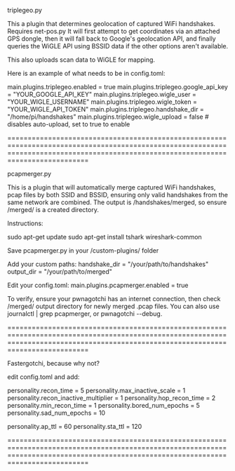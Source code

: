 triplegeo.py 

This a plugin that determines geolocation of captured WiFi handshakes. Requires net-pos.py
It will first attempt to get coordinates via an attached GPS dongle, then it will fall back to Google's geolocation API, and finally queries the WiGLE API using BSSID data if the other options aren't available.

This also uploads scan data to WiGLE for mapping.

Here is an example of what needs to be in config.toml:

main.plugins.triplegeo.enabled = true
main.plugins.triplegeo.google_api_key = "YOUR_GOOGLE_API_KEY"
main.plugins.triplegeo.wigle_user = "YOUR_WIGLE_USERNAME"
main.plugins.triplegeo.wigle_token = "YOUR_WIGLE_API_TOKEN"
main.plugins.triplegeo.handshake_dir = "/home/pi/handshakes"
main.plugins.triplegeo.wigle_upload = false  # disables auto-upload, set to true to enable


======================================================================================================================================================================================

pcapmerger.py

This is a plugin that will automatically merge captured WiFi handshakes, pcap files by both SSID and BSSID, ensuring only valid handshakes from the same network are combined. The output is /handshakes/merged, so ensure /merged/ is a created directory.

Instructions:

sudo apt-get update
sudo apt-get install tshark wireshark-common

Save pcapmerger.py in your /custom-plugins/ folder

Add your custom paths:
handshake_dir = "/your/path/to/handshakes"
output_dir = "/your/path/to/merged"


Edit your config.toml:
main.plugins.pcapmerger.enabled = true 

To verify, ensure your pwnagotchi has an internet connection, then check /merged/ output directory for newly merged .pcap files. You can also use journalctl | grep pcapmerger, or pwnagotchi --debug.


======================================================================================================================================================================================

Fastergotchi, because why not?

edit config.toml and add:

personality.recon_time = 5
personality.max_inactive_scale = 1
personality.recon_inactive_multiplier = 1
personality.hop_recon_time = 2
personality.min_recon_time = 1
personality.bored_num_epochs = 5
personality.sad_num_epochs =  10

personality.ap_ttl = 60 
personality.sta_ttl = 120

======================================================================================================================================================================================
